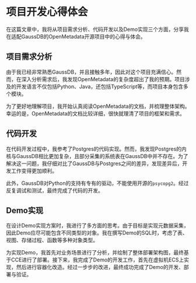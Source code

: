 # 项目开发心得体会

在这篇文章中，我将从项目需求分析、代码开发以及Demo实现三个方面，分享我在适配GaussDB的OpenMetadata开源项目中的心得与体会。

## 项目需求分析

由于我已经非常熟悉GaussDB，并且接触多年，因此对这个项目充满信心。然而，在深入分析需求后，我发现OpenMetadata的复杂度超出了我的预期。项目涉及的开发语言不仅包括Python、Java，还包括TypeScript等，而项目本身包含多个模块。

为了更好地理解项目，我开始认真阅读OpenMetadata的文档，并梳理整体架构。幸运的是，OpenMetadata的文档比较详细，很快就理清了项目的框架和需求。

## 代码开发

在代码开发过程中，我参考了Postgres的代码实现。然而，我发现Postgres的内核与GaussDB相比更加复杂，且部分采集的系统表在GaussDB中并不存在。为了解决这一问题，我仔细对比了GaussDB与Postgres之间的差异，发现差异后，开发工作变得更加顺利。

此外，GaussDB对Python的支持有专有的驱动，不能使用开源的`psycopg2`。经过反复调试和测试，最终完成了代码的开发。

## Demo实现

在设计Demo实现方案时，我进行了多方面的思考。由于目标是实现元数据采集，因此Demo应尽可能包含不同类型的对象。我在撰写Demo的SQL时，考虑了表、视图、存储过程、函数等多种对象类型。

为实现Demo，我首先对业务场景进行了分析，并绘制了整体部署架构图，最终基于CCE进行了部署。接下来，我完成了Demo的开发工作，首先在虚拟机ECS上实现，然后进行容器化改造。经过一步步的改进，最终成功完成了Demo的开发、部署与验证。
